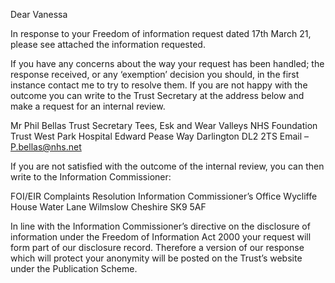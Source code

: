 Dear Vanessa
 
In response to your Freedom of information request dated 17th March 21, please see attached the information requested.
 
If you have any concerns about the way your request has been handled; the response received, or any ‘exemption’ decision you should, in the first instance contact me to try to resolve them. If you are not happy with the outcome you can write to the Trust Secretary at the address below and make a request for an internal review.
 
Mr Phil Bellas
Trust Secretary
Tees, Esk and Wear Valleys NHS Foundation Trust West Park Hospital Edward Pease Way Darlington
DL2 2TS
Email – P.bellas@nhs.net
 
If you are not satisfied with the outcome of the internal review, you can then write to the Information Commissioner:
 
FOI/EIR Complaints Resolution
Information Commissioner’s Office
Wycliffe House
Water Lane
Wilmslow
Cheshire
SK9 5AF
 
In line with the Information Commissioner’s directive on the disclosure of information under the Freedom of Information Act 2000 your request will form part of our disclosure record. Therefore a version of our response which will protect your anonymity will be posted on the Trust’s website under the Publication Scheme.

